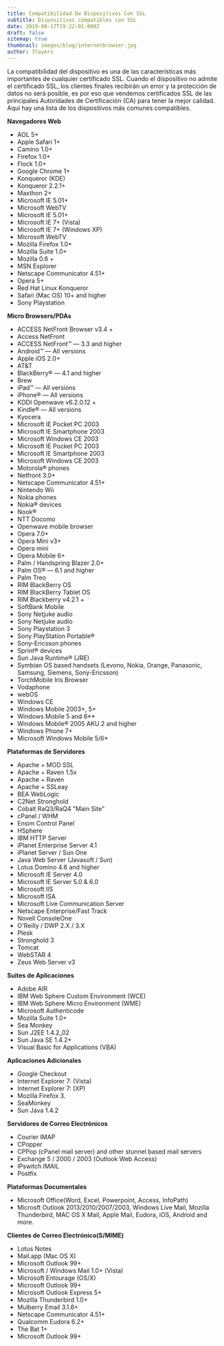 ```yaml
---
title: Compatibilidad De Dispositivos Con SSL
subtitle: Dispositivos compatibles con SSL
date: 2019-08-17T19:22:01.000Z
draft: false
sitemap: true
thumbnail: images/blog/internetbrowser.jpg
author: 3layers
---
```


La compatibilidad del dispositivo es una de las características más importantes de cualquier certificado SSL. Cuando el dispositivo no admite el certificado SSL, los clientes finales recibirán un error y la protección de datos no será posible, es por eso que vendemos certificados SSL de las principales Autoridades de Certificación (CA) para tener la mejor calidad. Aquí hay una lista de los dispositivos más comunes compatibles.

**Navegadores Web**

 - AOL 5+
 - Apple Safari 1+
 - Camino 1.0+
 - Firefox 1.0+
 - Flock 1.0+
 - Google Chrome 1+
 - Konqueror (KDE)
 - Konqueror 2.2.1+
 - Maxthon 2+
 - Microsoft IE 5.01+
 - Microsoft WebTV
 - Microsoft IE 5.01+
 - Microsoft IE 7+ (Vista)
 - Microsoft IE 7+ (Windows XP)
 - Microsoft WebTV
 - Mozilla Firefox 1.0+
 - Mozilla Suite 1.0+
 - Mozilla 0.6 +
 - MSN Explorer
 - Netscape Communicator 4.51+
 - Opera 5+
 - Red Hat Linux Konqueror
 - Safari (Mac OS) 10+ and higher
 - Sony Playstation 

**Micro Browsers/PDAs**

 - ACCESS NetFront Browser v3.4 +
 - Access NetFront
 - ACCESS NetFront™ — 3.3 and higher
 - Android™ — All versions
 - Apple iOS 2.0+
 - AT&T
 - BlackBerry® — 4.1 and higher
 - Brew
 - iPad™ — All versions
 - iPhone® — All versions
 - KDDI Openwave v6.2.0.12 +
 - Kindle® — All versions
 - Kyocera
 - Microsoft IE Pocket PC 2003
 - Microsoft IE Smartphone 2003
 - Microsoft Windows CE 2003
 - Microsoft IE Pocket PC 2003
 - Microsoft IE Smartphone 2003
 - Microsoft Windows CE 2003
 - Motorola® phones
 - Netfront 3.0+
 - Netscape Communicator 4.51+
 - Nintendo Wii
 - Nokia phones
 - Nokia® devices
 - Nook®
 - NTT Docomo
 - Openwave mobile browser
 - Opera 7.0+
 - Opera Mini v3+
 - Opera mini
 - Opera Mobile 6+
 - Palm / Handspring Blazer 2.0+
 - Palm OS® — 6.1 and higher
 - Palm Treo
 - RIM BlackBerry OS
 - RIM BlackBerry Tablet OS
 - RIM Blackberry v4.2.1 +
 - SoftBank Mobile
 - Sony Netjuke audio
 - Sony Netjuke audio
 - Sony Playstation 3
 - Sony PlayStation Portable®
 - Sony-Ericsson phones
 - Sprint® devices
 - Sun Java Runtime® (JRE)
 - Symbian OS based handsets (Levono, Nokia, Orange, Panasonic, Samsung, Siemens, Sony-Ericsson)
 - TorchMobile Iris Browser
 - Vodaphone
 - webOS
 - Windows CE
 - Windows Mobile 2003+, 5+
 - Windows Mobile 5 and 6**
 - Windows Mobile® 2005 AKU 2 and higher
 - Windows Phone 7+
 - Microsoft Windows Mobile 5/6*

**Plataformas de Servidores**

 - Apache + MOD SSL
 - Apache + Raven 1.5x
 - Apache + Raven
 - Apache + SSLeay
 - BEA WebLogic
 - C2Net Stronghold
 - Cobalt RaQ3/RaQ4 "Main Site"
 - cPanel / WHM
 - Ensim Control Panel
 - HSphere
 - IBM HTTP Server
 - iPlanet Enterprise Server 4.1
 - iPlanet Server / Sun One
 - Java Web Server (Javasoft / Sun)
 - Lotus Domino 4.6 and higher
 - Microsoft IE Server 4.0
 - Microsoft IE Server 5.0 & 6.0
 - Microsoft IIS
 - Microsoft ISA
 - Microsoft Live Communication Server
 - Netscape Enterprise/Fast Track
 - Novell ConsoleOne
 - O'Reilly / DWP 2.X / 3.X
 - Plesk
 - Stronghold 3
 - Tomcat
 - WebSTAR 4
 - Zeus Web Server v3

**Suites de Aplicaciones**

 - Adobe AIR
 - IBM Web Sphere Custom Environment (WCE)
 - IBM Web Sphere Micro Environment (WME)
 - Microsoft Authenticode
 - Mozilla Suite 1.0+
 - Sea Monkey
 - Sun J2EE 1.4.2_02
 - Sun Java SE 1.4.2+
 - Visual Basic for Applications (VBA)

**Aplicaciones Adicionales**

 - Google Checkout
 - Internet Explorer 7: (Vista)
 - Internet Explorer 7: (XP)
 - Mozilla Firefox 3.
 - SeaMonkey
 - Sun Java 1.4.2

**Servidores de Correo Electrónicos**

 - Courier IMAP
 - CPopper
 - CPPop (cPanel mail server) and other stunnel based mail servers
 - Exchange 5 / 2000 / 2003 (Outlook Web Access)
 - IPswitch IMAIL
 - Postfix

**Plataformas Documentales**

 - Microsoft Office(Word, Excel, Powerpoint, Access, InfoPath)
 - Microsft Outlook 2013/2010/2007/2003, Windows Live Mail, Mozilla Thunderbird, MAC OS X Mail, Apple Mail, Eudora, iOS, Android and more.

**Clientes de Correo Electrónico(S/MIME)**

 - Lotus Notes
 - Mail.app (Mac OS X)
 - Microsoft Outlook 99+
 - Microsoft / Windows Mail 1.0+ (Vista)
 - Microsoft Entourage (OS/X)
 - Microsoft Outlook 99+
 - Microsoft Outlook Express 5+
 - Mozilla Thunderbird 1.0+
 - Mulberry Email 3.1.6+
 - Netscape Communicator 4.51+
 - Qualcomm Eudora 6.2+
 - The Bat 1+
 - Microsoft Outlook 99+
